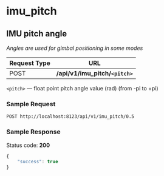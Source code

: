 imu_pitch
=====

IMU pitch angle
-----------------
*Angles are used for gimbal positioning in some modes*

Request Type | URL 
-------------|-----
POST | **/api/v1/imu_pitch/`<pitch>`**


`<pitch>` &mdash; float point pitch angle value (rad) (from -pi to +pi)

### Sample Request

```http
POST http://localhost:8123/api/v1/imu_pitch/0.5
```

### Sample Response

Status code: **200**

```javascript
{
    "success": true
}
```

